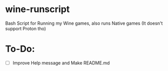 # wine-runscript
Bash Script for Running my Wine games, also runs Native games (It doesn't support Proton tho)

# To-Do:
- [ ] Improve Help message and Make README.md
